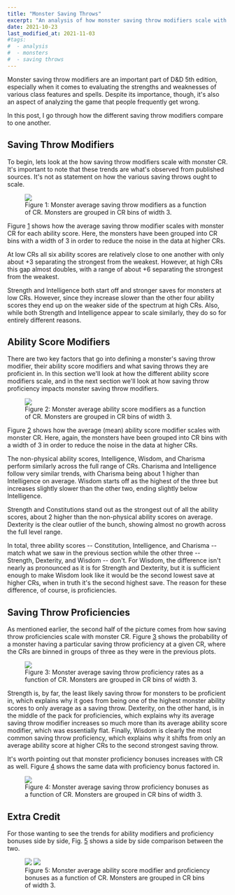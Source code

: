 ```yaml
---
title: "Monster Saving Throws"
excerpt: "An analysis of how monster saving throw modifiers scale with CR."
date: 2021-10-23
last_modified_at: 2021-11-03
#tags:
#  - analysis
#  - monsters
#  - saving throws
---
```


Monster saving throw modifiers are an important part of D&D 5th edition, especially when it comes to evaluating the strengths and weaknesses of various class features and spells. Despite its importance, though, it's also an aspect of analyzing the game that people frequently get wrong.

In this post, I go through how the different saving throw modifiers compare to one another.

## Saving Throw Modifiers

To begin, lets look at the how saving throw modifiers scale with monster CR. It's important to note that these trends are what's observed from published sources. It's not as statement on how the various saving throws ought to scale.

<figure alt="Saving Throw Modifier vs CR" id="fig:monster-saving-throw-modifier-trends">
    <img src="{{ site.url }}{{ site.baseurl }}/monsters/monster-saving-throws/monster-saving-throw-modifier-trends.svg">
    <figcaption>Figure 1: Monster average saving throw modifiers as a function of CR. Monsters are grouped in CR bins of width 3.</figcaption>
</figure>

Figure <a href="#fig:monster-saving-throw-modifier-trends" class="fig-ref">1</a> shows how the average saving throw modifier scales with monster CR for each ability score. Here, the monsters have been grouped into CR bins with a width of 3 in order to reduce the noise in the data at higher CRs.

At low CRs all six ability scores are relatively close to one another with only about +3 separating the strongest from the weakest. However, at high CRs this gap almost doubles, with a range of about +6 separating the strongest from the weakest.

Strength and Intelligence both start off and stronger saves for monsters at low CRs. However, since they increase slower than the other four ability scores they end up on the weaker side of the spectrum at high CRs. Also, while both Strength and Intelligence appear to scale similarly, they do so for entirely different reasons.

## Ability Score Modifiers

There are two key factors that go into defining a monster's saving throw modifier, their ability score modifiers and what saving throws they are proficient in. In this section we'll look at how the different ability score modifiers scale, and in the next section we'll look at how saving throw proficiency impacts monster saving throw modifiers.

<figure alt="Ability Score Modifier vs CR" id="fig:monster-ability-score-modifier-trends">
    <img src="{{ site.url }}{{ site.baseurl }}/monsters/monster-saving-throws/monster-ability-score-modifier-trends.svg">
    <figcaption>Figure 2: Monster average ability score modifiers as a function of CR. Monsters are grouped in CR bins of width 3.</figcaption>
</figure>

Figure <a href="#fig:monster-ability-score-modifier-trends" class="fig-ref">2</a> shows how the average (mean) ability score modifier scales with monster CR. Here, again, the monsters have been grouped into CR bins with a width of 3 in order to reduce the noise in the data at higher CRs.

The non-physical ability scores, Intelligence, Wisdom, and Charisma perform similarly across the full range of CRs. Charisma and Intelligence follow very similar trends, with Charisma being about 1 higher than Intelligence on average. Wisdom starts off as the highest of the three but increases slightly slower than the other two, ending slightly below Intelligence.

Strength and Constitutions stand out as the strongest out of all the ability scores, about 2 higher than the non-physical ability scores on average. Dexterity is the clear outlier of the bunch, showing almost no growth across the full level range.

In total, three ability scores -- Constitution, Intelligence, and Charisma -- match what we saw in the previous section while the other three -- Strength, Dexterity, and Wisdom -- don't. For Wisdom, the difference isn't nearly as pronounced as it is for Strength and Dexterity, but it is sufficient enough to make Wisdom look like it would be the second lowest save at higher CRs, when in truth it's the second highest save. The reason for these difference, of course, is proficiencies.

## Saving Throw Proficiencies

As mentioned earlier, the second half of the picture comes from how saving throw proficiencies scale with monster CR. Figure <a href="#fig:monster-saving-throw-proficiency-trends" class="fig-ref">3</a> shows the probability of a monster having a particular saving throw proficiency at a given CR, where the CRs are binned in groups of three as they were in the previous plots.

<figure alt="Saving Throw Proficiency vs CR" id="fig:monster-saving-throw-proficiency-trends">
    <img src="{{ site.url }}{{ site.baseurl }}/monsters/monster-saving-throws/monster-saving-throw-proficiency-trends.svg">
    <figcaption>Figure 3: Monster average saving throw proficiency rates as a function of CR. Monsters are grouped in CR bins of width 3.</figcaption>
</figure>

Strength is, by far, the least likely saving throw for monsters to be proficient in, which explains why it goes from being one of the highest monster ability scores to only average as a saving throw. Dexterity, on the other hand, is in the middle of the pack for proficiencies, which explains why its average saving throw modifier increases so much more than its average ability score modifier, which was essentially flat. Finally, Wisdom is clearly the most common saving throw proficiency, which explains why it shifts from only an average ability score at higher CRs to the second strongest saving throw.

It's worth pointing out that monster proficiency bonuses increases with CR as well. Figure <a href="#fig:monster-saving-throw-proficiency-bonus-trends" class="fig-ref">4</a> shows the same data with proficiency bonus factored in.

<figure alt="Saving Throw Proficiency Bonus vs CR" id="fig:monster-saving-throw-proficiency-bonus-trends">
    <img src="{{ site.url }}{{ site.baseurl }}/monsters/monster-saving-throws/monster-saving-throw-proficiency-bonus-trends.svg">
    <figcaption>Figure 4: Monster average saving throw proficiency bonuses as a function of CR. Monsters are grouped in CR bins of width 3.</figcaption>
</figure>

## Extra Credit

For those wanting to see the trends for ability modifiers and proficiency bonuses side by side, Fig. <a href="#fig:ability-mods-and-prof-bonus-vs-cr" class="fig-ref">5</a> shows a side by side comparison between the two.

<figure class="half" id="fig:ability-mods-and-prof-bonus-vs-cr">
    <img src="{{ site.url }}{{ site.baseurl }}/monsters/monster-saving-throws/monster-ability-score-modifier-trends.svg">
    <img src="{{ site.url }}{{ site.baseurl }}/monsters/monster-saving-throws/monster-saving-throw-proficiency-bonus-trends.svg">
    <figcaption>Figure 5: Monster average ability score modifier and proficiency bonuses as a function of CR. Monsters are grouped in CR bins of width 3.</figcaption>
</figure>
